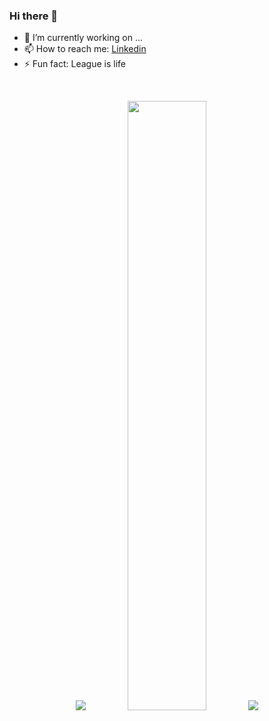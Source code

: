 

<!--
**graciasc/graciasc** is a ✨ _special_ ✨ repository because its `README.md` (this file) appears on your GitHub profile.

Here are some ideas to get you started:

- 🔭 I’m currently working on ...
- 🌱 I’m currently learning ...
- 👯 I’m looking to collaborate on ...
- 🤔 I’m looking for help with ...
- 💬 Ask me about ...
- 📫 How to reach me: ...
- 😄 Pronouns: ...
- ⚡ Fun fact: ...
-->

<!-- ## I'm a avid Learner!
- 🔭 I’m currently studying data structures and algorithm on my own time
- 🥅 2022 Goals: Contribute more to Open Source projects and develop new skills
-->
### Hi there 👋
- 🌱 I’m currently working on ...
- 📫 How to reach me:  [Linkedin](https://linkedin.com/in/gracias-claude/)
- ⚡ Fun fact: League is life
<!-- ### Connect with me: -->

<!-- [<img align="left" alt="graciasc | LinkedIn" width="22px" src="https://cdn.jsdelivr.net/npm/simple-icons@v3/icons/linkedin.svg" />][linkedin]
<br /> -->

<br />

<p align="center">
  <img src ="https://github-readme-streak-stats.herokuapp.com?user=graciasc&theme=gruvbox&hide_border=true&background=FFFFFF00">
  <img height="50%" width="auto" src ="https://github-readme-stats.vercel.app/api?username=graciasc&show_icons=true&count_private=true&theme=gruvbox&hide_border=true,contribs&bg_color=00000000">


 <img src ="https://github.com/graciasc/graciasc/blob/output/github-contribution-grid-snake.svg">
  </p>
<!--[![gracias's wakatime stats](https://github-readme-stats.vercel.app/api/wakatime?username=graciasc)](https://github.com/graciasc/github-readme-stats) -->

<!-- [![Gracias's github stats](https://github-readme-stats.vercel.app/api?username=graciasc&count_private=true&show_icons=true&theme=nord)](https://github.com/graciasc/github-readme-stats) -->


<!-- LINKS -->
<!-- [linkedin]: https://linkedin.com/in/gracias-claude/ -->
